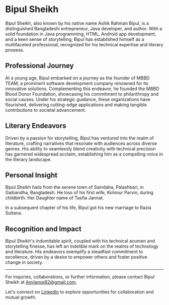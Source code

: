 # Bipul Sheikh


Bipul Sheikh, also known by his native name Ashik Rahman Bipul, is a distinguished Bangladeshi entrepreneur, Java developer, and author. With a solid foundation in Java programming, HTML, Android app development, and a keen sense of storytelling, Bipul has established himself as a multifaceted professional, recognized for his technical expertise and literary prowess.

## Professional Journey

At a young age, Bipul embarked on a journey as the founder of MBBD TEAM, a prominent software development company renowned for its innovative solutions. Complementing this endeavor, he founded the MBBD Blood Donor Foundation, showcasing his commitment to philanthropy and social causes. Under his strategic guidance, these organizations have flourished, delivering cutting-edge applications and making tangible contributions to societal advancement.

## Literary Endeavors

Driven by a passion for storytelling, Bipul has ventured into the realm of literature, crafting narratives that resonate with audiences across diverse genres. His ability to seamlessly blend creativity with technical precision has garnered widespread acclaim, establishing him as a compelling voice in the literary landscape.

## Personal Insight

Bipul Sheikh hails from the serene town of Saindaha, Palashbari, in Gaibandha, Bangladesh.  He loss of his first wife, Kohinur Parvin, during childbirth. Her Daughter name of Tasfia Jannat. 

In a subsequent chapter of his life, Bipul got his new marriage to Razia Sultana.

## Recognition and Impact

Bipul Sheikh's indomitable spirit, coupled with his technical acumen and storytelling finesse, has left an indelible mark on the realms of technology and literature. His endeavors exemplify a steadfast commitment to excellence, driven by a desire to empower others and foster positive change in society.

---

For inquiries, collaborations, or further information, please contact Bipul Sheikh at [Amijamai82@gmail.com](mailto:Amijamai82@gmail.com).

Let's connect on [LinkedIn](https://www.linkedin.com/in/kaloporirbor/) to explore opportunities for collaboration and mutual growth.
